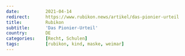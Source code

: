 ```yaml
---
date:          2021-04-14
redirect:      https://www.rubikon.news/artikel/das-pionier-urteil
title:         Rubikon
subtitle:      'Das Pionier-Urteil'
country:       DE
categories:    [Recht, Schulen]
tags:          [rubikon, kind, maske, weimar]
---
```

